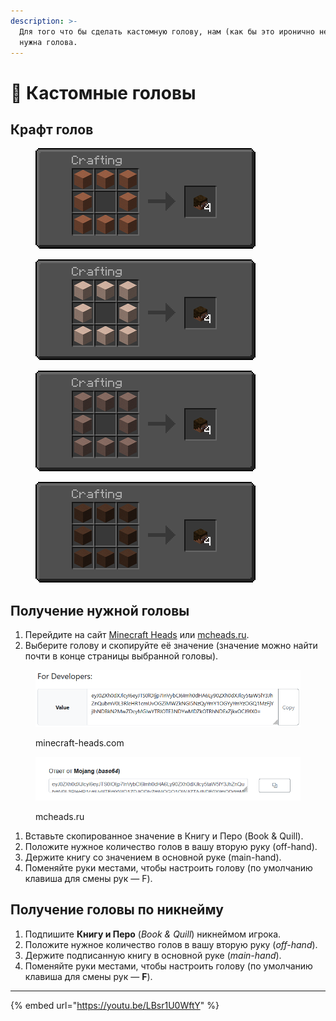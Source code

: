 ```yaml
---
description: >-
  Для того что бы сделать кастомную голову, нам (как бы это иронично не звучало)
  нужна голова.
---
```


# 🤕 Кастомные головы

## Крафт голов

<figure><img src="../.gitbook/assets/302ca17b307ee87cd4a893ec44020b27ad039b83.png" alt=""><figcaption></figcaption></figure>

<figure><img src="../.gitbook/assets/91e8fa24d1c2dd73c18d656fe45269c3e38a0c9b.png" alt=""><figcaption></figcaption></figure>

<figure><img src="../.gitbook/assets/d758271276b867b7aeb27883ff0cca85e551ec29.png" alt=""><figcaption></figcaption></figure>

<figure><img src="../.gitbook/assets/df3e7e1c8e3d7ea6dca87025cbd51eb1b8e91a9b.png" alt=""><figcaption></figcaption></figure>

## Получение нужной головы

1. Перейдите на сайт [Minecraft Heads](https://minecraft-heads.com/) или [mcheads.ru](https://mcheads.ru/).&#x20;
2. Выберите голову и скопируйте её значение (значение можно найти почти в конце страницы выбранной головы).&#x20;

<figure><img src="../.gitbook/assets/изображение (1) (1).png" alt=""><figcaption><p>minecraft-heads.com</p></figcaption></figure>

<figure><img src="../.gitbook/assets/изображение (2).png" alt=""><figcaption><p>mcheads.ru</p></figcaption></figure>

1. Вставьте скопированное значение в Книгу и Перо (Book & Quill).&#x20;
2. Положите нужное количество голов в вашу вторую руку (off-hand).&#x20;
3. Держите книгу со значением в основной руке (main-hand).&#x20;
4. Поменяйте руки местами, чтобы настроить голову (по умолчанию клавиша для смены рук — F).

## Получение головы по никнейму

1. Подпишите **Книгу и Перо** (_Book & Quill_) никнеймом игрока.
2. Положите нужное количество голов в вашу вторую руку (_off-hand_).
3. Держите подписанную книгу в основной руке (_main-hand_).
4. Поменяйте руки местами, чтобы настроить голову (по умолчанию клавиша для смены рук — **F**).

***

{% embed url="https://youtu.be/LBsr1U0WftY" %}

